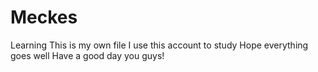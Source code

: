 # Meckes
Learning
This is my own file 
I use this account to study 
Hope everything goes well
Have a good day you guys!

